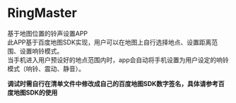 # RingMaster
基于地图位置的铃声设置APP<br>
此APP基于百度地图SDK实现，用户可以在地图上自行选择地点、设置距离范围、设置响铃模式。<br>
当手机进入用户预设好的地点范围内时，app会自动将手机设置为用户设定的响铃模式（响铃、震动、静音）。
<p><b>调试时需自行在清单文件中修改成自己的百度地图SDK数字签名，具体请参考百度地图SDK的使用</b></p>
